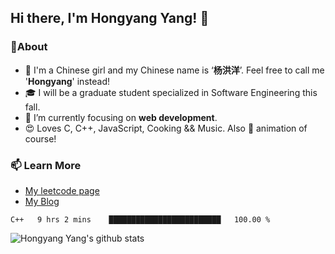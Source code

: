 ## Hi there, I'm Hongyang Yang! 👋

<!--

Here are some ideas to get you started:

- 🔭 I’m currently working on ...
- 🌱 I’m currently learning ...
- 👯 I’m looking to collaborate on ...
- 🤔 I’m looking for help with ...
- 💬 Ask me about ...
- 📫 How to reach me: ...
- 😄 Pronouns: ...
- ⚡ Fun fact: ...d
-->
### 🚀About
- 👩 I'm a Chinese girl and my Chinese name is ‘**杨洪洋**’. Feel free to call me '**Hongyang**' instead!
- 🎓 I will be a graduate student specialized in Software Engineering this fall.
- 👀 I’m currently focusing on **web development**.
- 😍 Loves C, C++, JavaScript, Cooking && Music. Also 💖 animation of course!


### 📫 Learn More
  - [My leetcode page](https://leetcode-cn.com/u/hongyang-yang/)
  - [My Blog](https://yanghongyang.github.io/)

<!--START_SECTION:waka-->
```text
C++   9 hrs 2 mins    █████████████████████████   100.00 %
```
<!--END_SECTION:waka-->

![Hongyang Yang's github stats](https://github-readme-stats.vercel.app/api?username=yanghongyang&show_icons=true&title_color=fff&icon_color=018eff&text_color=ECECEC&bg_color=000000)
